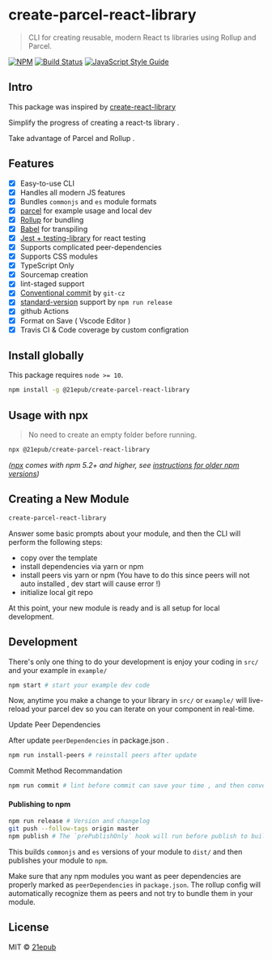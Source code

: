 # create-parcel-react-library

> CLI for creating reusable, modern React ts libraries using Rollup and Parcel.

[![NPM](https://img.shields.io/npm/v/@21epub/create-parcel-react-library.svg)](https://www.npmjs.com/package/@21epub/create-parcel-react-library) [![Build Status](https://travis-ci.com/21epub/create-parcel-react-library.svg?branch=master)](https://travis-ci.com/21epub/create-parcel-react-library) [![JavaScript Style Guide](https://img.shields.io/badge/code_style-standard-brightgreen.svg)](https://standardjs.com)

## Intro

This package was inspired by [create-react-library](https://github.com/transitive-bullshit/create-react-library)

Simplify the progress of creating a react-ts library .

Take advantage of Parcel and Rollup .

## Features

- [x] Easy-to-use CLI
- [x] Handles all modern JS features
- [x] Bundles `commonjs` and `es` module formats
- [x] [parcel](https://parceljs.org/) for example usage and local dev
- [x] [Rollup](https://rollupjs.org/) for bundling
- [x] [Babel](https://babeljs.io/) for transpiling
- [x] [Jest + testing-library](https://facebook.github.io/jest/) for react testing
- [x] Supports complicated peer-dependencies
- [x] Supports CSS modules
- [x] TypeScript Only
- [x] Sourcemap creation
- [x] lint-staged support
- [X] [Conventional commit](https://github.com/streamich/git-cz) by `git-cz`
- [X] [standard-version](https://www.npmjs.com/package/standard-version?activeTab=versions) support by `npm run release`
- [X] github Actions
- [X] Format on Save ( Vscode Editor )
- [X] Travis CI & Code coverage by custom configration

## Install globally

This package requires `node >= 10`.

```bash
npm install -g @21epub/create-parcel-react-library
```

## Usage with npx

> No need to create an empty folder before running.

```bash
npx @21epub/create-parcel-react-library
```

_([npx](https://medium.com/@maybekatz/introducing-npx-an-npm-package-runner-55f7d4bd282b) comes with npm 5.2+ and higher, see [instructions for older npm versions](https://gist.github.com/gaearon/4064d3c23a77c74a3614c498a8bb1c5f))_

## Creating a New Module

```bash
create-parcel-react-library
```

Answer some basic prompts about your module, and then the CLI will perform the following steps:

- copy over the template
- install dependencies via yarn or npm
- install peers vis yarn or npm (You have to do this since peers will not auto installed , dev start will cause error !)
- initialize local git repo

At this point, your new module is ready and is all setup for local development.

## Development

There's only one thing to do your development is enjoy your coding in `src/` and your example in `example/`

```bash
npm start # start your example dev code  
```

Now, anytime you make a change to your library in `src/` or `example/` will live-reload your parcel dev so you can iterate on your component in real-time.

Update Peer Dependencies

After update `peerDependencies` in package.json .

```bash
npm run install-peers # reinstall peers after update
```

Commit Method Recommandation

```bash
npm run commit # lint before commit can save your time , and then conventional commit with git-cz
```

#### Publishing to npm

```bash
npm run release # Version and changelog
git push --follow-tags origin master
npm publish # The `prePublishOnly` hook will run before publish to build and test your package
```

This builds `commonjs` and `es` versions of your module to `dist/` and then publishes your module to `npm`.

Make sure that any npm modules you want as peer dependencies are properly marked as `peerDependencies` in `package.json`. The rollup config will automatically recognize them as peers and not try to bundle them in your module.

## License

MIT © [21epub](https://github.com/21epub)
